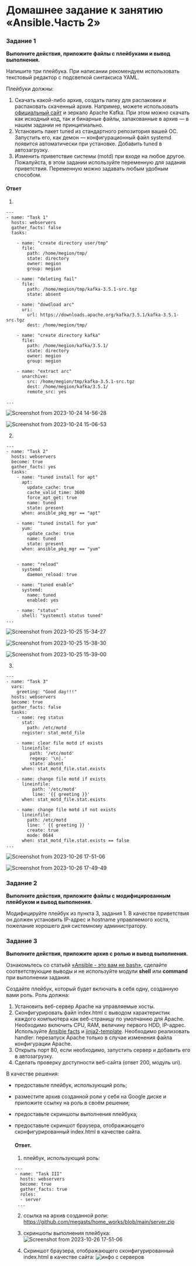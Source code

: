 # Домашнее задание к занятию «Ansible.Часть 2»

### Задание 1

**Выполните действия, приложите файлы с плейбуками и вывод выполнения.**

Напишите три плейбука. При написании рекомендуем использовать текстовый редактор с подсветкой синтаксиса YAML.

Плейбуки должны: 

1. Скачать какой-либо архив, создать папку для распаковки и распаковать скаченный архив. Например, можете использовать [официальный сайт](https://kafka.apache.org/downloads) и зеркало Apache Kafka. При этом можно скачать как исходный код, так и бинарные файлы, запакованные в архив — в нашем задании не принципиально.
2. Установить пакет tuned из стандартного репозитория вашей ОС. Запустить его, как демон — конфигурационный файл systemd появится автоматически при установке. Добавить tuned в автозагрузку.
3. Изменить приветствие системы (motd) при входе на любое другое. Пожалуйста, в этом задании используйте переменную для задания приветствия. Переменную можно задавать любым удобным способом.

#### Ответ
1.
```
---
- name: "Task 1"
  hosts: webservers
  gather_facts: false
  tasks:
   
    - name: "create directory user/tmp"
      file:
        path: /home/megion/tmp/
        state: directory
        owner: megion
        group: megion
   
    - name: "deleting fail"
      file:
        path: /home/megion/tmp/kafka-3.5.1-src.tgz
        state: absent
   
    - name: "dowdload arc"
      uri:
        url: https://downloads.apache.org/kafka/3.5.1/kafka-3.5.1-src.tgz
        dest: /home/megion/tmp/
       
    - name: "create directory kafka"
      file:
        path: /home/megion/kafka/3.5.1/
        state: directory
        owner: megion
        group: megion
   
    - name: "extract arc"
      unarchive:
        src: /home/megion/tmp/kafka-3.5.1-src.tgz
        dest: /home/megion/kafka/3.5.1/
        remote_src: yes

...
```
![Screenshot from 2023-10-24 14-56-28](https://github.com/megasts/home_works/assets/71494027/0d22a2bd-7d6b-4640-81f2-8c3e2eeb8f29)

![Screenshot from 2023-10-24 15-06-53](https://github.com/megasts/home_works/assets/71494027/4d6388a9-f528-4d8e-99d3-83e20084e121)



2.
```
---
- name: "Task 2"
  hosts: webservers
  become: true
  gather_facts: yes
  tasks:
    - name: "tuned install for apt"
      apt:
        update_cache: true
        cache_valid_time: 3600
        force_apt_get: true
        name: tuned
        state: present
      when: ansible_pkg_mgr == "apt"

    - name: "tuned install for yum"
      yum:
        update_cache: true
        name: tuned
        state: present
      when: ansible_pkg_mgr == "yum"


    - name: "reload"
      systemd:
        daemon_reload: true    

    - name: "tuned enable" 
      systemd:
        name: tuned
        enabled: yes

    - name: "status"
      shell: "systemctl status tuned"
...

```

![Screenshot from 2023-10-25 15-34-27](https://github.com/megasts/home_works/assets/71494027/d29105df-920a-4fb0-aa7d-37526138f39e)

![Screenshot from 2023-10-25 15-38-30](https://github.com/megasts/home_works/assets/71494027/11a88b69-bcb6-4cbb-86cf-a34a5b7eb382)

![Screenshot from 2023-10-25 15-39-00](https://github.com/megasts/home_works/assets/71494027/a7449243-14da-459a-9637-6d270e41aa91)


3.
```
---
- name: "Task 3"
  vars:
    greeting: "Good day!!!"
  hosts: webservers
  become: true
  gather_facts: false
  tasks:
    - name: reg status
      stat: 
        path: /etc/motd
      register: stat_motd_file
      
    - name: clear file motd if exists
      lineinfile:
         path: '/etc/motd'
         regexp: '\n|.'
         state: absent
      when: stat_motd_file.stat.exists
      
    - name: change file motd if exists
      lineinfile:
          path: '/etc/motd'
          line: '{{ greeting }}'
      when: stat_motd_file.stat.exists
    
    - name: change file motd if not exists
      lineinfile:
        path: /etc/motd
        line: ' {{ greeting }} '
        create: true
        mode: 0644
      when: stat_motd_file.stat.exists == false 
...

```
![Screenshot from 2023-10-26 17-51-06](https://github.com/megasts/home_works/assets/71494027/2e1ccb0b-edf4-4ea7-a622-1b8080eba84b)

![Screenshot from 2023-10-26 17-49-49](https://github.com/megasts/home_works/assets/71494027/2800ee99-ebfd-46b5-b684-d1daf93d2ae6)


### Задание 2

**Выполните действия, приложите файлы с модифицированным плейбуком и вывод выполнения.** 

Модифицируйте плейбук из пункта 3, задания 1. В качестве приветствия он должен установить IP-адрес и hostname управляемого хоста, пожелание хорошего дня системному администратору. 



### Задание 3

**Выполните действия, приложите архив с ролью и вывод выполнения.**

Ознакомьтесь со статьёй [«Ansible - это вам не bash»](https://habr.com/ru/post/494738/), сделайте соответствующие выводы и не используйте модули **shell** или **command** при выполнении задания.

Создайте плейбук, который будет включать в себя одну, созданную вами роль. Роль должна:

1. Установить веб-сервер Apache на управляемые хосты.
2. Сконфигурировать файл index.html c выводом характеристик каждого компьютера как веб-страницу по умолчанию для Apache. Необходимо включить CPU, RAM, величину первого HDD, IP-адрес.
Используйте [Ansible facts](https://docs.ansible.com/ansible/latest/playbook_guide/playbooks_vars_facts.html) и [jinja2-template](https://linuxways.net/centos/how-to-use-the-jinja2-template-in-ansible/). Необходимо реализовать handler: перезапуск Apache только в случае изменения файла конфигурации Apache.
4. Открыть порт 80, если необходимо, запустить сервер и добавить его в автозагрузку.
5. Сделать проверку доступности веб-сайта (ответ 200, модуль uri).

В качестве решения:
- предоставьте плейбук, использующий роль;
- разместите архив созданной роли у себя на Google диске и приложите ссылку на роль в своём решении;
- предоставьте скриншоты выполнения плейбука;
- предоставьте скриншот браузера, отображающего сконфигурированный index.html в качестве сайта.

  #### Ответ.

  1. плейбук, использующий роль:
  ```
  ---
  - name: "Task III"
    hosts: webservers
    become: true
    gather_facts: true
    roles: 
    - server
   ...

  ```
  2. ссылка на архив созданной роли: https://github.com/megasts/home_works/blob/main/server.zip
  3. скриншоты выполнения плейбука:
   ![Screenshot from 2023-10-26 17-51-06](https://github.com/megasts/home_works/assets/71494027/840ca813-c624-4532-afd1-728c3350f4be)

  4. Скриншот браузера, отображающего сконфигурированный index.html в качестве сайта:
     ![инфо с серверов](https://github.com/megasts/home_works/assets/71494027/de9800c9-6ee1-4430-adc0-37d2f6026403)

  
